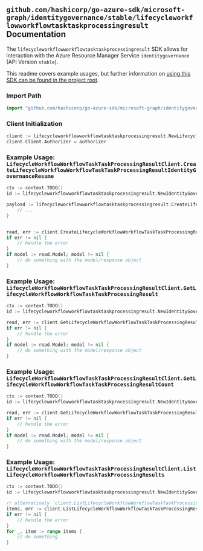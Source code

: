 
## `github.com/hashicorp/go-azure-sdk/microsoft-graph/identitygovernance/stable/lifecycleworkflowworkflowtasktaskprocessingresult` Documentation

The `lifecycleworkflowworkflowtasktaskprocessingresult` SDK allows for interaction with the Azure Resource Manager Service `identitygovernance` (API Version `stable`).

This readme covers example usages, but further information on [using this SDK can be found in the project root](https://github.com/hashicorp/go-azure-sdk/tree/main/docs).

### Import Path

```go
import "github.com/hashicorp/go-azure-sdk/microsoft-graph/identitygovernance/stable/lifecycleworkflowworkflowtasktaskprocessingresult"
```


### Client Initialization

```go
client := lifecycleworkflowworkflowtasktaskprocessingresult.NewLifecycleWorkflowWorkflowTaskTaskProcessingResultClientWithBaseURI("https://management.azure.com")
client.Client.Authorizer = authorizer
```


### Example Usage: `LifecycleWorkflowWorkflowTaskTaskProcessingResultClient.CreateLifecycleWorkflowWorkflowTaskTaskProcessingResultIdentityGovernanceResume`

```go
ctx := context.TODO()
id := lifecycleworkflowworkflowtasktaskprocessingresult.NewIdentityGovernanceLifecycleWorkflowWorkflowIdTaskIdTaskProcessingResultID("workflowIdValue", "taskIdValue", "taskProcessingResultIdValue")

payload := lifecycleworkflowworkflowtasktaskprocessingresult.CreateLifecycleWorkflowWorkflowTaskTaskProcessingResultIdentityGovernanceResumeRequest{
	// ...
}


read, err := client.CreateLifecycleWorkflowWorkflowTaskTaskProcessingResultIdentityGovernanceResume(ctx, id, payload)
if err != nil {
	// handle the error
}
if model := read.Model; model != nil {
	// do something with the model/response object
}
```


### Example Usage: `LifecycleWorkflowWorkflowTaskTaskProcessingResultClient.GetLifecycleWorkflowWorkflowTaskTaskProcessingResult`

```go
ctx := context.TODO()
id := lifecycleworkflowworkflowtasktaskprocessingresult.NewIdentityGovernanceLifecycleWorkflowWorkflowIdTaskIdTaskProcessingResultID("workflowIdValue", "taskIdValue", "taskProcessingResultIdValue")

read, err := client.GetLifecycleWorkflowWorkflowTaskTaskProcessingResult(ctx, id)
if err != nil {
	// handle the error
}
if model := read.Model; model != nil {
	// do something with the model/response object
}
```


### Example Usage: `LifecycleWorkflowWorkflowTaskTaskProcessingResultClient.GetLifecycleWorkflowWorkflowTaskTaskProcessingResultCount`

```go
ctx := context.TODO()
id := lifecycleworkflowworkflowtasktaskprocessingresult.NewIdentityGovernanceLifecycleWorkflowWorkflowIdTaskID("workflowIdValue", "taskIdValue")

read, err := client.GetLifecycleWorkflowWorkflowTaskTaskProcessingResultCount(ctx, id)
if err != nil {
	// handle the error
}
if model := read.Model; model != nil {
	// do something with the model/response object
}
```


### Example Usage: `LifecycleWorkflowWorkflowTaskTaskProcessingResultClient.ListLifecycleWorkflowWorkflowTaskTaskProcessingResults`

```go
ctx := context.TODO()
id := lifecycleworkflowworkflowtasktaskprocessingresult.NewIdentityGovernanceLifecycleWorkflowWorkflowIdTaskID("workflowIdValue", "taskIdValue")

// alternatively `client.ListLifecycleWorkflowWorkflowTaskTaskProcessingResults(ctx, id)` can be used to do batched pagination
items, err := client.ListLifecycleWorkflowWorkflowTaskTaskProcessingResultsComplete(ctx, id)
if err != nil {
	// handle the error
}
for _, item := range items {
	// do something
}
```
